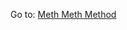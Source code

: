 Go to: [Meth Meth Method](https://www.youtube.com/playlist?list=PLS8HfBXv9ZWWe8zXrViYbIM2Hhylx8DZx) 